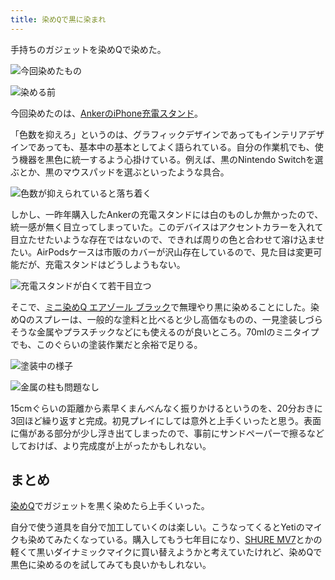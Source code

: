 ```yaml
---
title: 染めQで黒に染まれ
---
```

手持ちのガジェットを染めQで染めた。

![](https://lh4.googleusercontent.com/BlYnDJ7K_KU2lpmSDxOILvuWCFBrgNkYv9uUeOOz0gNS_qisETYEm4gwxS5yFwH6nA5vPVEjwVwDACSEjRWtaxTRfmQtdc4GMwmG8QV7TT2FjdHuTaRe_qJfoIRsIarvH7i3rWI2CGPenHXNRdmhNf_dpbDxw1OIW1rOExBnDeTJXuH1BhneQXnVeuq5 "今回染めたもの")

![](https://lh3.googleusercontent.com/OHXwrJZNMPbuP3D7luhSx2HY9dHynn1ZHwfefn6pDp9sVNWcMHOCTNAC9dJn5hOvPnDKDGHuaBbQmMM5PWy0fGxxufL4hDMlQYn9vj2VWBz859mIV7yvhReXME0DD1HeW933T9hYcmydYXpMlOSPG7tJl3Yr6UacoJgaGijFdBJuiiXXFKb1epM39w6W "染める前")

今回染めたのは、[AnkerのiPhone充電スタンド](https://r7kamura.com/articles/2021-09-06-anker-iphone-stand)。

「色数を抑えろ」というのは、グラフィックデザインであってもインテリアデザインであっても、基本中の基本としてよく語られている。自分の作業机でも、使う機器を黒色に統一するよう心掛けている。例えば、黒のNintendo Switchを選ぶとか、黒のマウスパッドを選ぶといったような具合。

![](https://lh5.googleusercontent.com/nAatHwVIi2xVITTS6fkSqd968vHUaJ73oIQE5gmAziCGHgxylDH3OosuFsO_fmV049R9p5-5w-TrXUee8vCD6EG_E8VkJYRpNa1l1qHz1C0SIfwh-k9Vu30N5tHA1Ym38rU78r113YfQsaLiAhb-FvpoRf5SV8qc5CCofPh6NMx9E0QPzPBr7j5U6SrQ "色数が抑えられていると落ち着く")

しかし、一昨年購入したAnkerの充電スタンドには白のものしか無かったので、統一感が無く目立ってしまっていた。このデバイスはアクセントカラーを入れて目立たせたいような存在ではないので、できれば周りの色と合わせて溶け込ませたい。AirPodsケースは市販のカバーが沢山存在しているので、見た目は変更可能だが、充電スタンドはどうしようもない。

![](https://lh5.googleusercontent.com/M5CYu5Bb5qE7YUIc5KTO-09n35eQQP33b8lhuCXyybc1_nAue2G9n2PNToQhBgkYyOT5KPjDNRfO3tjQXHAtLn2aoGtypbMJ_efPmeTIzvHSLeVHNxPJOWrywAQV0Qg0KTjpQsJ86QJYS4dyrjxp-SdGkPjv-tZClhbqeGZ1PYvU71i_Mj4fx4B6oKs1 "充電スタンドが白くて若干目立つ")

そこで、[ミニ染めQ エアゾール ブラック](https://www.amazon.co.jp/dp/B003QMFUKO)で無理やり黒に染めることにした。染めQのスプレーは、一般的な塗料と比べると少し高価なものの、一見塗装しづらそうな金属やプラスチックなどにも使えるのが良いところ。70mlのミニタイプでも、このぐらいの塗装作業だと余裕で足りる。

![](https://lh5.googleusercontent.com/ovCBMQ7eVssRyEIFX41lSBExlrUisIbXHXYIwmiF1YO13n0adSGozX11SikjIqAEjHR7Sn7WEzT21cd7StARaJy9LQPoJYC9yhfk0LLs7b55Auq5-ndx1jGzRlHRT9mFZYmqutJ9BaMYZ45XQYEi5LWNikAPqE6yVefrMQ1VmakRJ6mUIMAdL-VK0MC5 "塗装中の様子")

![](https://lh4.googleusercontent.com/PFky68cD3CG2FDx9E9OKMc5Czucpm64XNoX5n4ymPafneFoohtJvlV7ODU-OpRjMz_sPYhWHVVbw4RqOQzhPrIpwbqy0HIzywGXG_A1_bmJKc8KMhZTic-qHOnjM-3tFVvdQ7Ez2C_pwpaldWLhJfRDqbbXZYHLkkMhLd7Fr-V_FVAWEIqRQncRGJhPy "金属の柱も問題なし")

15cmぐらいの距離から素早くまんべんなく振りかけるというのを、20分おきに3回ほど繰り返すと完成。初見プレイにしては意外と上手くいったと思う。表面に傷がある部分が少し浮き出てしまったので、事前にサンドペーパーで擦るなどしておけば、より完成度が上がったかもしれない。

まとめ
---

[染めQ](https://www.amazon.co.jp/dp/B003QMFUKO)でガジェットを黒く染めたら上手くいった。

自分で使う道具を自分で加工していくのは楽しい。こうなってくるとYetiのマイクも染めてみたくなっている。購入してもう七年目になり、[SHURE MV7](https://www.amazon.co.jp/dp/B08KY7G1GV)とかの軽くて黒いダイナミックマイクに買い替えようかと考えていたけれど、染めQで黒色に染めるのを試してみても良いかもしれない。
